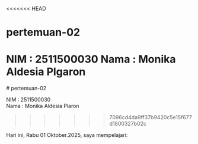 <<<<<<< HEAD
# pertemuan-02
NIM : 2511500030<brgit>
Nama : Monika Aldesia Plgaron
=======
# pertemuan-02

NIM : 2511500030<br>
Nama : Monika Aldesia Plaron
>>>>>>> 7096cd4da9ff37b9420c5e15f677d1800327b02c

Hari ini, Rabu 01 Oktober.2025, saya mempelajari:

